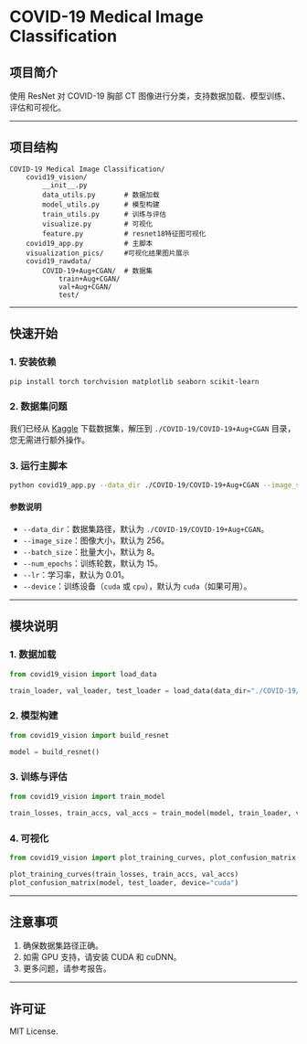 # COVID-19 Medical Image Classification

## 项目简介

使用 ResNet 对 COVID-19 胸部 CT 图像进行分类，支持数据加载、模型训练、评估和可视化。

---

## 项目结构

```
COVID-19 Medical Image Classification/
    covid19_vision/
        __init__.py
        data_utils.py       # 数据加载
        model_utils.py      # 模型构建
        train_utils.py      # 训练与评估
        visualize.py        # 可视化
        feature.py          # resnet18特征图可视化
    covid19_app.py          # 主脚本
    visualization_pics/     #可视化结果图片展示
    covid19_rawdata/
        COVID-19+Aug+CGAN/  # 数据集
            train+Aug+CGAN/
            val+Aug+CGAN/
            test/
```

---

## 快速开始

### 1. 安装依赖

```bash
pip install torch torchvision matplotlib seaborn scikit-learn
```

### 2. 数据集问题

我们已经从 [Kaggle](https://www.kaggle.com/datasets/mloey1/covid19-chest-ct-image-augmentation-gan-dataset) 下载数据集，解压到 `./COVID-19/COVID-19+Aug+CGAN` 目录，您无需进行额外操作。

### 3. 运行主脚本

```bash
python covid19_app.py --data_dir ./COVID-19/COVID-19+Aug+CGAN --image_size 256 --batch_size 8 --num_epochs 15 --lr 0.01 --device cuda
```

#### 参数说明

- `--data_dir`：数据集路径，默认为 `./COVID-19/COVID-19+Aug+CGAN`。
- `--image_size`：图像大小，默认为 256。
- `--batch_size`：批量大小，默认为 8。
- `--num_epochs`：训练轮数，默认为 15。
- `--lr`：学习率，默认为 0.01。
- `--device`：训练设备（`cuda` 或 `cpu`），默认为 `cuda`（如果可用）。

---

## 模块说明

### 1. 数据加载

```python
from covid19_vision import load_data

train_loader, val_loader, test_loader = load_data(data_dir="./COVID-19/COVID-19+Aug+CGAN", image_size=256, batch_size=8)
```

### 2. 模型构建

```python
from covid19_vision import build_resnet

model = build_resnet()
```

### 3. 训练与评估

```python
from covid19_vision import train_model

train_losses, train_accs, val_accs = train_model(model, train_loader, val_loader, num_epochs=15, lr=0.01, device="cuda")
```

### 4. 可视化

```python
from covid19_vision import plot_training_curves, plot_confusion_matrix

plot_training_curves(train_losses, train_accs, val_accs)
plot_confusion_matrix(model, test_loader, device="cuda")
```

---

## 注意事项

1. 确保数据集路径正确。
2. 如需 GPU 支持，请安装 CUDA 和 cuDNN。
3. 更多问题，请参考报告。

---

## 许可证

MIT License.
